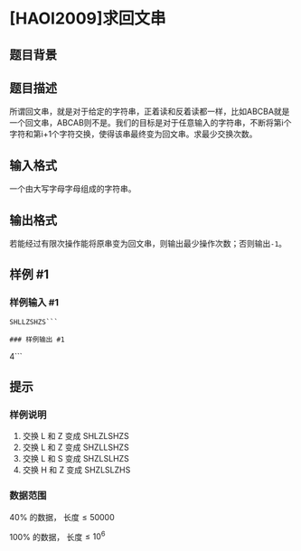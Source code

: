 # [HAOI2009]求回文串

## 题目背景



## 题目描述

所谓回文串，就是对于给定的字符串，正着读和反着读都一样，比如ABCBA就是一个回文串，ABCAB则不是。我们的目标是对于任意输入的字符串，不断将第i个字符和第i+1个字符交换，使得该串最终变为回文串。求最少交换次数。

## 输入格式

一个由大写字母字母组成的字符串。

## 输出格式

若能经过有限次操作能将原串变为回文串，则输出最少操作次数；否则输出```-1```。

## 样例 #1

### 样例输入 #1
```
SHLLZSHZS```

### 样例输出 #1

```
4```

## 提示

### 样例说明

1. 交换 L 和 Z 变成 SHLZLSHZS
2. 交换 L 和 Z 变成 SHZLLSHZS
3. 交换 L 和 S 变成 SHZLSLHZS
4. 交换 H 和 Z 变成 SHZLSLZHS

### 数据范围

$40$% 的数据， 长度$\leq50000$ 

$100$% 的数据， 长度$\leq10^6$ 
